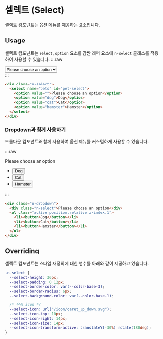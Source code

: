 # 셀렉트 (Select)

셀렉트 컴포넌트는 옵션 메뉴를 제공하는 요소입니다.

<QuickLinks :componentName="'Select'"/>

## Usage
셀렉트 컴포넌트는 `select`, `option` 요소를 감싼 래퍼 요소에 `n-select` 클래스를 적용하여 사용할 수 있습니다.
:::raw
<ExampleSection>

<div class="n-select">
  <select name="pets" id="pet-select">
    <option value="">Please choose an option</option>
    <option value="dog">Dog</option>
    <option value="cat">Cat</option>
    <option value="hamster">Hamster</option>
  </select>
</div>
</ExampleSection>
:::

```html
<div class="n-select">
  <select name="pets" id="pet-select">
    <option value="">Please choose an option</option>
    <option value="dog">Dog</option>
    <option value="cat">Cat</option>
    <option value="hamster">Hamster</option>
  </select>
</div>
```

### Dropdown과 함께 사용하기

드롭다운 컴포넌트와 함께 사용하여 옵션 메뉴를 커스텀하게 사용할 수 있습니다.

:::raw
<ExampleSection>

<div class="n-dropdown w:100p">
  <div class="n-select">Please choose an option</div>
  <ul class="active position:relative z-index:1">
    <li><button>Dog</button></li>
    <li><button>Cat</button></li>
    <li><button>Hamster</button></li>
  </ul>
</div>
</ExampleSection>
:::

```html
<div class="n-dropdown">
  <div class="n-select">Please choose an option</div>
  <ul class="active position:relative z-index:1">
    <li><button>Dog</button></li>
    <li><button>Cat</button></li>
    <li><button>Hamster</button></li>
  </ul>
</div>
```

## Overriding
셀렉트 컴포넌트는 스타일 재정의에 대한 변수를 아래와 같이 제공하고 있습니다.
```css
.n-select {
  --select-height: 36px;
  --select-padding: 0 12px;
  --select-border-color: var(--color-base-3);
  --select-border-radius: 6px;
  --select-background-color: var(--color-base-1);

  /* 우측 icon */
  --select-icon: url("/icon/caret_up_down.svg");
  --select-icon-top: 10px;
  --select-icon-right: 14px;
  --select-icon-size: 14px;
  --select-icon-transform-active: translateY(-30%) rotate(180deg);
}
```


<QuickLinks :componentName="'Select'"/>
